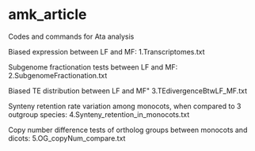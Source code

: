 # amk_article
Codes and commands for Ata analysis

Biased expression between LF and MF:
1.Transcriptomes.txt

Subgenome fractionation tests between LF and MF:
2.SubgenomeFractionation.txt

Biased TE distribution between LF and MF"
3.TEdivergenceBtwLF_MF.txt

Synteny retention rate variation among monocots, when compared to 3 outgroup species:
4.Synteny_retention_in_monocots.txt

Copy number difference tests of ortholog groups between monocots and dicots:
5.OG_copyNum_compare.txt 


